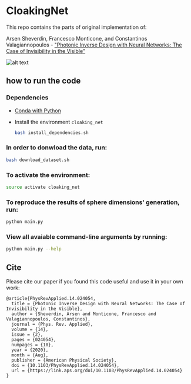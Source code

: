 # CloakingNet

This repo contains the parts of original implementation of:

Arsen Sheverdin, Francesco Monticone, and Constantinos Valagiannopoulos - ["Photonic Inverse Design with Neural Networks: The Case of Invisibility in the Visible"](https://journals.aps.org/prapplied/abstract/10.1103/PhysRevApplied.14.024054)

![alt text](https://github.com/arsen-sheverdin/CloakingNet/blob/master/media/schema.png "Logo Title Text 1")

## how to run the code

### Dependencies 

- [Conda with Python](https://www.anaconda.com)  
- Install the environment `cloaking_net`

  ```bash
  bash install_dependencies.sh
  ```

### In order to donwload the data, run:
  ```bash
  bash download_dataset.sh
  ```
### To activate the environment:
  ```bash
  source activate cloaking_net
  ```
### To reproduce the results of sphere dimensions' generation, run:
  ```bash
  python main.py
  ```
### View all avaiable command-line arguments by running:

  ``` bash
  python main.py --help
  ```    

## Cite

Please cite our paper if you found this code useful and use it in your own work:
```
@article{PhysRevApplied.14.024054,
  title = {Photonic Inverse Design with Neural Networks: The Case of Invisibility in the Visible},
  author = {Sheverdin, Arsen and Monticone, Francesco and Valagiannopoulos, Constantinos},
  journal = {Phys. Rev. Applied},
  volume = {14},
  issue = {2},
  pages = {024054},
  numpages = {10},
  year = {2020},
  month = {Aug},
  publisher = {American Physical Society},
  doi = {10.1103/PhysRevApplied.14.024054},
  url = {https://link.aps.org/doi/10.1103/PhysRevApplied.14.024054}
}
```




